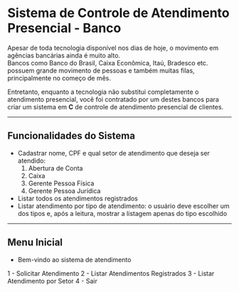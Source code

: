 # Sistema de Controle de Atendimento Presencial - Banco

Apesar de toda tecnologia disponível nos dias de hoje, o movimento em agências bancárias ainda é muito alto.  
Bancos como Banco do Brasil, Caixa Econômica, Itaú, Bradesco etc. possuem grande movimento de pessoas e também muitas filas, principalmente no começo de mês.  

Entretanto, enquanto a tecnologia não substitui completamente o atendimento presencial, você foi contratado por um destes bancos para criar um sistema em **C** de controle de atendimento presencial de clientes.

---

## Funcionalidades do Sistema

- Cadastrar nome, CPF e qual setor de atendimento que deseja ser atendido:
  1. Abertura de Conta
  2. Caixa
  3. Gerente Pessoa Física
  4. Gerente Pessoa Jurídica
- Listar todos os atendimentos registrados
- Listar atendimento por tipo de atendimento: o usuário deve escolher um dos tipos e, após a leitura, mostrar a listagem apenas do tipo escolhido

---

## Menu Inicial

- Bem-vindo ao sistema de atendimento

1 - Solicitar Atendimento
2 - Listar Atendimentos Registrados
3 - Listar Atendimento por Setor
4 - Sair
